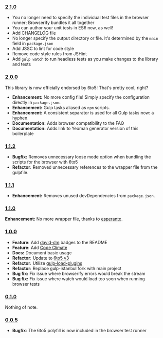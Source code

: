 ### [2.1.0](https://github.com/6to5/6to5-library-boilerplate/releases/tag/v2.1.0)

- You no longer need to specify the individual test files in the browser runner; Browserify bundles it all together
- You can author your unit tests in ES6 now, as well!
- Add CHANGELOG file
- No longer specify the output directory or file. It's determined by the `main` field in `package.json`
- Add JSSC to lint for code style
- Remove code style rules from JSHint
- Add `gulp watch` to run headless tests as you make changes to the library and tests

### [2.0.0](https://github.com/6to5/6to5-library-boilerplate/releases/tag/v2.0.0)

This library is now officially endorsed by 6to5! That's pretty cool, right?

- **Enhancement:** No more config file! Simply specify the configuration directly in `package.json`.
- **Enhancement:** Gulp tasks aliased as `npm` scripts.
- **Enhancement:** A consistent separator is used for all Gulp tasks now: a hyphen.
- **Documentation:** Adds browser compatibility to the FAQ
- **Documentation:** Adds link to Yeoman generator version of this boilerplate

### [1.1.2](https://github.com/6to5/6to5-library-boilerplate/releases/tag/v1.1.2)

- **Bugfix:** Removes unnecessary loose mode option when bundling the scripts for the browser with 6to5
- **Refactor:** Removed unnecessary references to the wrapper file from the gulpfile.

### [1.1.1](https://github.com/6to5/6to5-library-boilerplate/releases/tag/v1.1.1)

- **Enhancement:** Removes unused devDependencies from `package.json`.

### [1.1.0](https://github.com/6to5/6to5-library-boilerplate/releases/tag/v1.1.0)

**Enhancement:** No more wrapper file, thanks to [esperanto](https://github.com/esperantojs/esperanto).

### [1.0.0](https://github.com/6to5/6to5-library-boilerplate/releases/tag/v1.0.0)

- **Feature:** Add [david-dm](https://david-dm.org/) badges to the README
- **Feature:** Add [Code Climate](https://codeclimate.com)
- **Docs:** Document basic usage
- **Refactor:** Update to [6to5 v3](http://6to5.org/blog/2015/01/27/2to3/)
- **Refactor:** Utilize [gulp-load-plugins](https://www.npmjs.com/package/gulp-load-plugins)
- **Refactor:** Replace gulp-istanbul fork with main project
- **Bug fix:** Fix issue where browserify errors would break the stream
- **Bug fix:** Fix issue where watch would load too soon when running browser tests

### [0.1.0](https://github.com/6to5/6to5-library-boilerplate/releases/tag/v0.1.0)

Nothing of note.

### [0.0.5](https://github.com/6to5/6to5-library-boilerplate/releases/tag/v0.0.5)

- **Bugfix**: The 6to5 polyfill is now included in the browser test runner
